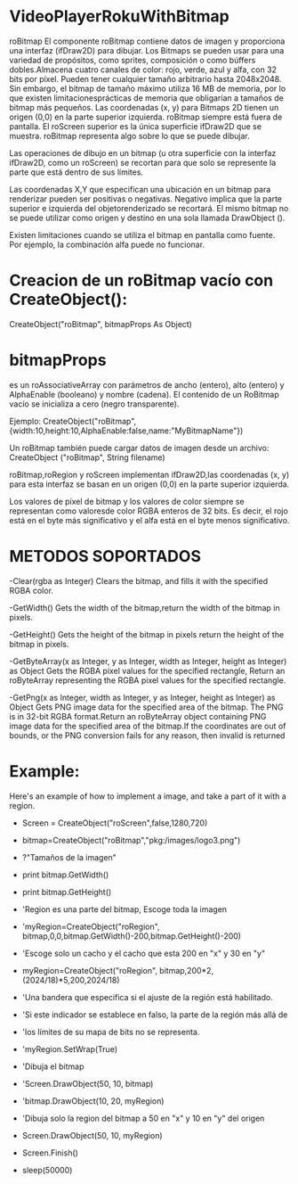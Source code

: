 # VideoPlayerRokuWithBitmap
roBitmap
El componente roBitmap contiene datos de imagen y proporciona una interfaz (ifDraw2D) para dibujar. Los Bitmaps se pueden usar para una variedad de propósitos, como sprites, composición o como búffers dobles.Almacena cuatro canales de color: rojo, verde, azul y alfa, con 32 bits por píxel. Pueden tener cualquier tamaño arbitrario hasta 2048x2048. Sin embargo, el bitmap de tamaño máximo utiliza 16 MB de memoria, por lo que existen limitacionesprácticas de memoria que obligarían a tamaños de bitmap más pequeños. 
Las coordenadas (x, y) para Bitmaps 2D tienen un origen (0,0) en la parte superior izquierda. roBitmap siempre está fuera de pantalla. El roScreen superior es la única superficie ifDraw2D que se muestra. roBitmap representa algo sobre lo que se puede dibujar.

Las operaciones de dibujo en un bitmap (u otra superficie con la interfaz ifDraw2D, como un roScreen) se recortan para que solo se represente la parte que está dentro de sus límites. 

Las coordenadas X,Y que especifican una ubicación en un bitmap para renderizar pueden ser positivas o negativas. Negativo implica que la parte superior e izquierda del objetorenderizado se recortará. El mismo bitmap no se puede utilizar como origen y destino en una sola llamada DrawObject ().

Existen limitaciones cuando se utiliza el bitmap en pantalla como fuente. Por ejemplo, la combinación alfa puede no funcionar.

# Creacion de un roBitmap vacío con CreateObject():
CreateObject("roBitmap", bitmapProps As Object)

# bitmapProps 
es un roAssociativeArray con parámetros de ancho (entero), alto (entero) y AlphaEnable (booleano) y nombre (cadena). El contenido de un RoBitmap vacío se inicializa a cero (negro transparente).

Ejemplo: 
CreateObject("roBitmap",{width:10,height:10,AlphaEnable:false,name:"MyBitmapName"})

Un roBitmap también puede cargar datos de imagen desde un archivo:
CreateObject ("roBitmap", String filename)

roBitmap,roRegion y roScreen implementan ifDraw2D,las coordenadas (x, y) para esta interfaz se basan en un origen (0,0) en la parte superior izquierda.

Los valores de píxel de bitmap y los valores de color siempre se representan como valoresde color RGBA enteros de 32 bits. Es decir, el rojo está en el byte más significativo y el alfa está en el byte menos significativo.

# METODOS SOPORTADOS 

-Clear(rgba as Integer)
Clears the bitmap, and fills it with the specified RGBA color.

-GetWidth() 
Gets the width of the bitmap,return the width of the bitmap in pixels.

-GetHeight()
Gets the height of the bitmap in pixels return the height of the bitmap in pixels.

-GetByteArray(x as Integer, y as Integer, width as Integer, height as Integer) as Object
Gets the RGBA pixel values for the specified rectangle, Return an roByteArray representing the RGBA pixel values for the specified rectangle.

-GetPng(x as Integer, width as Integer, y as Integer, height as Integer) as Object
Gets PNG image data for the specified area of the bitmap. The PNG is in 32-bit RGBA format.Return an roByteArray object containing PNG image data for the specified area of the bitmap.If the coordinates are out of bounds, or the PNG conversion fails for any reason, then invalid is returned

# Example:
Here's an example of how to implement a image, and take a part of it with a region.
- Screen = CreateObject("roScreen",false,1280,720)
- bitmap=CreateObject("roBitmap","pkg:/images/logo3.png")
- ?"Tamaños de la imagen"
- print bitmap.GetWidth() 
- print bitmap.GetHeight() 
- 'Region es una parte del bitmap, Escoge toda la imagen 
- 'myRegion=CreateObject("roRegion", bitmap,0,0,bitmap.GetWidth()-200,bitmap.GetHeight()-200)
- 'Escoge solo un cacho y el cacho que esta 200 en "x" y 30  en "y"
- myRegion=CreateObject("roRegion", bitmap,200*2,(2024/18)*5,200,2024/18)
- 'Una bandera que especifica si el ajuste de la región está habilitado. 
- 'Si este indicador se establece en falso, la parte de la región más allá de 
- 'los límites de su mapa de bits no se representa.
- 'myRegion.SetWrap(True)

- 'Dibuja el bitmap
- 'Screen.DrawObject(50, 10, bitmap)
- 'bitmap.DrawObject(10, 20, myRegion)

- 'Dibuja solo la region del bitmap a 50 en "x" y 10 en "y" del origen 
- Screen.DrawObject(50, 10, myRegion)
- Screen.Finish()
- sleep(50000)
